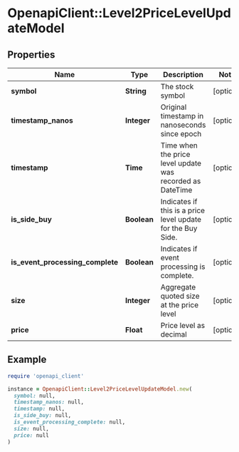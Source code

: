 # OpenapiClient::Level2PriceLevelUpdateModel

## Properties

| Name | Type | Description | Notes |
| ---- | ---- | ----------- | ----- |
| **symbol** | **String** | The stock symbol | [optional] |
| **timestamp_nanos** | **Integer** | Original timestamp in nanoseconds since epoch | [optional] |
| **timestamp** | **Time** | Time when the price level update was recorded as DateTime | [optional] |
| **is_side_buy** | **Boolean** | Indicates if this is a price level update for the Buy Side. | [optional] |
| **is_event_processing_complete** | **Boolean** | Indicates if event processing is complete. | [optional] |
| **size** | **Integer** | Aggregate quoted size at the price level | [optional] |
| **price** | **Float** | Price level as decimal | [optional] |

## Example

```ruby
require 'openapi_client'

instance = OpenapiClient::Level2PriceLevelUpdateModel.new(
  symbol: null,
  timestamp_nanos: null,
  timestamp: null,
  is_side_buy: null,
  is_event_processing_complete: null,
  size: null,
  price: null
)
```

